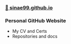 
### [🔗 sinae99.github.io](https://sinae99.github.io/)
### Personal GitHub Website
+ My CV and Certs
+ Repositories and docs
